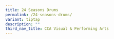 ```yaml
---
title: 24 Seasons Drums
permalink: /24-seasons-drums/
variant: tiptap
description: ""
third_nav_title: CCA Visual & Performing Arts
---
```


